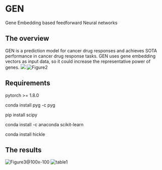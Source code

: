 # GEN
Gene Embedding based feedforward Neural networks

## The overview
GEN is a prediction model for cancer drug responses and achieves SOTA performance in cancer drug response tasks. 
GEN uses gene embedding vectors as input data, so it could increase the representative power of genes.
<img src = "https://user-images.githubusercontent.com/31497898/167999496-caa9b1e6-09cd-4a8d-ade2-33a72e94579b.jpg">
![Figure2](https://user-images.githubusercontent.com/31497898/168001379-83413e57-f804-414e-b33e-532102be6e7b.jpg)

## Requirements

pytorch >= 1.8.0

conda install pyg -c pyg

pip install scipy

conda install -c anaconda scikit-learn

conda install hickle

## The results

![Figure3@100x-100](https://user-images.githubusercontent.com/31497898/164617578-49100f85-2c8a-4a7e-aa16-029ff4fcc7e0.jpg)
![table1](https://user-images.githubusercontent.com/31497898/169188961-95831aca-c075-404e-a99a-eb2454cc5706.PNG)

